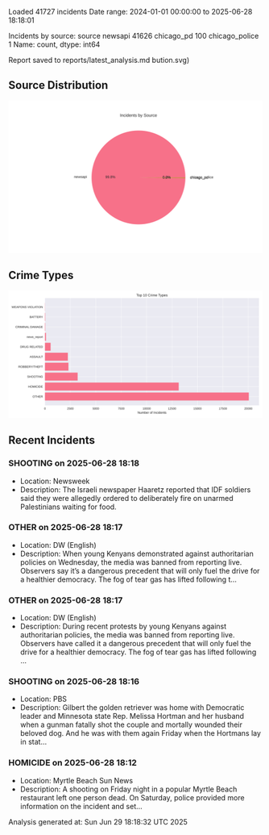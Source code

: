 
Loaded 41727 incidents
Date range: 2024-01-01 00:00:00 to 2025-06-28 18:18:01

Incidents by source:
source
newsapi           41626
chicago_pd          100
chicago_police        1
Name: count, dtype: int64

Report saved to reports/latest_analysis.md
bution.svg)

## Source Distribution
![Source Distribution](images/source_distribution.svg)

## Crime Types
![Crime Types](images/crime_types.svg)

## Recent Incidents

### SHOOTING on 2025-06-28 18:18
- Location: Newsweek
- Description: The Israeli newspaper Haaretz reported that IDF soldiers said they were allegedly ordered to deliberately fire on unarmed Palestinians waiting for food.


### OTHER on 2025-06-28 18:17
- Location: DW (English)
- Description: When young Kenyans demonstrated against authoritarian policies on Wednesday, the media was banned from reporting live. Observers say it’s a dangerous precedent that will only fuel the drive for a healthier democracy. The fog of tear gas has lifted following t…


### OTHER on 2025-06-28 18:17
- Location: DW (English)
- Description: During recent protests by young Kenyans against authoritarian policies, the media was banned from reporting live. Observers have called it a dangerous precedent that will only fuel the drive for a healthier democracy. The fog of tear gas has lifted following …


### SHOOTING on 2025-06-28 18:16
- Location: PBS
- Description: Gilbert the golden retriever was home with Democratic leader and Minnesota state Rep. Melissa Hortman and her husband when a gunman fatally shot the couple and mortally wounded their beloved dog. And he was with them again Friday when the Hortmans lay in stat…


### HOMICIDE on 2025-06-28 18:12
- Location: Myrtle Beach Sun News
- Description: A shooting on Friday night in a popular Myrtle Beach restaurant left one person dead. On Saturday, police provided more information on the incident and set...

Analysis generated at: Sun Jun 29 18:18:32 UTC 2025
